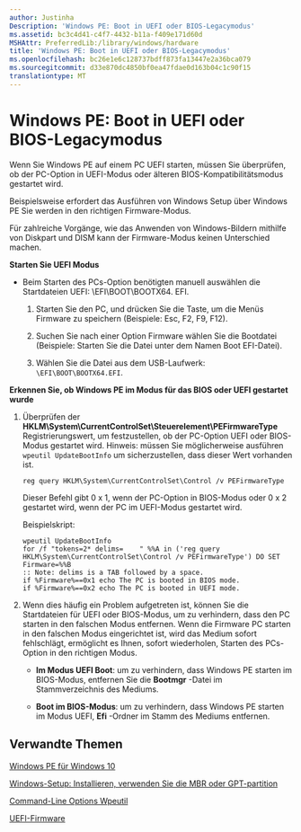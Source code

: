 ```yaml
---
author: Justinha
Description: 'Windows PE: Boot in UEFI oder BIOS-Legacymodus'
ms.assetid: bc3c4d41-c4f7-4432-b11a-f409e171d60d
MSHAttr: PreferredLib:/library/windows/hardware
title: 'Windows PE: Boot in UEFI oder BIOS-Legacymodus'
ms.openlocfilehash: bc26e1e6c128737bdff873fa13447e2a36bca079
ms.sourcegitcommit: d33e870dc4850bf0ea47fdae0d163b04c1c90f15
translationtype: MT
---
```

# <a name="winpe-boot-in-uefi-or-legacy-bios-mode"></a>Windows PE: Boot in UEFI oder BIOS-Legacymodus


Wenn Sie Windows PE auf einem PC UEFI starten, müssen Sie überprüfen, ob der PC-Option in UEFI-Modus oder älteren BIOS-Kompatibilitätsmodus gestartet wird.

Beispielsweise erfordert das Ausführen von Windows Setup über Windows PE Sie werden in den richtigen Firmware-Modus.

Für zahlreiche Vorgänge, wie das Anwenden von Windows-Bildern mithilfe von Diskpart und DISM kann der Firmware-Modus keinen Unterschied machen.

**Starten Sie UEFI Modus**

-   Beim Starten des PCs-Option benötigten manuell auswählen die Startdateien UEFI: \\EFI\\BOOT\\BOOTX64. EFI.

    1.  Starten Sie den PC, und drücken Sie die Taste, um die Menüs Firmware zu speichern (Beispiele: Esc, F2, F9, F12).

    2.  Suchen Sie nach einer Option Firmware wählen Sie die Bootdatei (Beispiele: Starten Sie die Datei unter dem Namen Boot EFI-Datei).

    3.  Wählen Sie die Datei aus dem USB-Laufwerk: `\EFI\BOOT\BOOTX64.EFI`.

**Erkennen Sie, ob Windows PE im Modus für das BIOS oder UEFI gestartet wurde**

1.  Überprüfen der **HKLM\\System\\CurrentControlSet\\Steuerelement\\PEFirmwareType** Registrierungswert, um festzustellen, ob der PC-Option UEFI oder BIOS-Modus gestartet wird. Hinweis: müssen Sie möglicherweise ausführen `wpeutil UpdateBootInfo` um sicherzustellen, dass dieser Wert vorhanden ist.

    ``` syntax
    reg query HKLM\System\CurrentControlSet\Control /v PEFirmwareType
    ```

    Dieser Befehl gibt 0 x 1, wenn der PC-Option in BIOS-Modus oder 0 x 2 gestartet wird, wenn der PC im UEFI-Modus gestartet wird.

    Beispielskript:

    ``` syntax
    wpeutil UpdateBootInfo
    for /f "tokens=2* delims=    " %%A in ('reg query HKLM\System\CurrentControlSet\Control /v PEFirmwareType') DO SET Firmware=%%B
    :: Note: delims is a TAB followed by a space.
    if %Firmware%==0x1 echo The PC is booted in BIOS mode.
    if %Firmware%==0x2 echo The PC is booted in UEFI mode.
    ```

2.  Wenn dies häufig ein Problem aufgetreten ist, können Sie die Startdateien für UEFI oder BIOS-Modus, um zu verhindern, dass den PC starten in den falschen Modus entfernen. Wenn die Firmware PC starten in den falschen Modus eingerichtet ist, wird das Medium sofort fehlschlägt, ermöglicht es Ihnen, sofort wiederholen, Starten des PCs-Option in den richtigen Modus.

    -   **Im Modus UEFI Boot**: um zu verhindern, dass Windows PE starten im BIOS-Modus, entfernen Sie die **Bootmgr** -Datei im Stammverzeichnis des Mediums.

    -   **Boot im BIOS-Modus**: um zu verhindern, dass Windows PE starten im Modus UEFI, **Efi** -Ordner im Stamm des Mediums entfernen.

## <a name="span-idrelatedtopicsspanrelated-topics"></a><span id="related_topics"></span>Verwandte Themen


[Windows PE für Windows 10](winpe-intro.md)

[Windows-Setup: Installieren, verwenden Sie die MBR oder GPT-partition](windows-setup-installing-using-the-mbr-or-gpt-partition-style.md)

[Command-Line Options Wpeutil](wpeutil-command-line-options.md)

[UEFI-Firmware](uefi-firmware.md)

 

 






